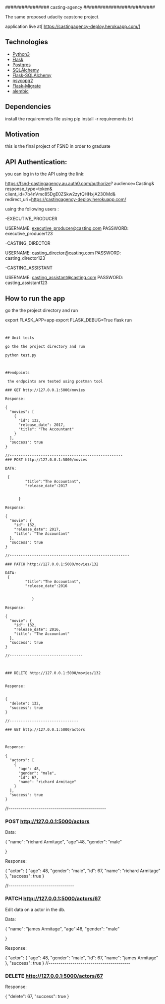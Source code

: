 ################ casting-agency ##########################

The same proposed  udacity capstone project.


application live at[ https://castingagency-deploy.herokuapp.com/]

## Technologies

- [Python3](https://www.python.org/download/releases/3.0/)
- [Flask](https://palletsprojects.com/p/flask/)
- [Postgres](https://www.postgresql.org/)
- [SQLAlchemy](https://www.sqlalchemy.org/)
- [Flask-SQLAlchemy](https://flask-sqlalchemy.palletsprojects.com/en/2.x/)
- [psycopg2](http://initd.org/psycopg/)
- [Flask-Migrate](https://flask-migrate.readthedocs.io/en/latest/#)
- [alembic](https://alembic.sqlalchemy.org/en/latest/)

## Dependencies

install the requiremnets file using 
pip install -r requirements.txt


## Motivation

this is the final project of FSND in order to graduate



## API Authentication: 

you can log in to the API using the link:

https://fsnd-castingagency.au.auth0.com/authorize?
 audience=Casting&
 response_type=token&
 client_id=7b4nVmc85DgE0ZSkw2zytQHHxjA23OMd&
 redirect_uri=https://castingagency-deploy.herokuapp.com/

using the following users :

-EXECUTIVE_PRODUCER

USERNAME: executive_producer@casting.com
PASSWORD: executive_producer123


-CASTING_DIRECTOR 

USERNAME: casting_director@casting.com
PASSWORD: casting_director123


-CASTING_ASSISTANT

USERNAME: casting_assistant@casting.com
PASSWORD: casting_assistant123




## How to run the app

go the the project directory and run

export FLASK_APP=app
export FLASK_DEBUG=True
flask run
```


## Unit tests

go the the project directory and run

python test.py



##endpoints

 the endpoints are tested using postman tool

### GET http://127.0.0.1:5000/movies

Response:

{
  "movies": [
    {
      "id": 132,
      "release_date": 2017,
      "title": "The Accountant"
    }
  ],
  "success": true
}

//---------------------------------------------------
### POST http://127.0.0.1:5000/movies

DATA:

 {
         "title":"The Accountant",
         "release_date":2017
        

      }

Response:

{
  "movie": {
    "id": 132,
    "release_date": 2017,
    "title": "The Accountant"
  },
  "success": true
}

//------------------------------------------------------

### PATCH http://127.0.0.1:5000/movies/132

DATA:
 {
         "title":"The Accountant",
         "release_date":2016
        

            }

Response:

{
  "movie": {
    "id": 132,
    "release_date": 2016,
    "title": "The Accountant"
  },
  "success": true
}

//---------------------------------



### DELETE http://127.0.0.1:5000/movies/132


Response:


{
  "delete": 132,
  "success": true
}

//-------------------------------

### GET http://127.0.0.1:5000/actors



Response:

{
  "actors": [
    {
      "age": 48,
      "gender": "male",
      "id": 67,
      "name": "richard Armitage"
    }
  ],
  "success": true
}
```
//-------------------------------------------------
### POST http://127.0.0.1:5000/actors


Data:

{
  "name": "richard Armitage",
  "age":48,
  "gender": "male"

}

Response:

{
  "actor": {
    "age": 48,
    "gender": "male",
    "id": 67,
    "name": "richard Armitage"
  },
  "success": true
}

//---------------------------------
### PATCH http://127.0.0.1:5000/actors/67

Edit data on a actor in the db.

Data:

{
  "name": "james Armitage",
  "age":48,
  "gender": "male"

}


Response:

{
  "actor": {
    "age": 48,
    "gender": "male",
    "id": 67,
    "name": "james Armitage"
  },
  "success": true
}
//-----------------------------------------

### DELETE http://127.0.0.1:5000/actors/67


Response:

{
  "delete": 67,
  "success": true
}